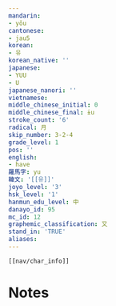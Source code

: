 ```yaml
---
mandarin:
- yǒu
cantonese:
- jau5
korean:
- 유
korean_native: ''
japanese:
- YUU
- U
japanese_nanori: ''
vietnamese:
middle_chinese_initial: 0
middle_chinese_final: ɨu
stroke_count: '6'
radical: 月
skip_number: 3-2-4
grade_level: 1
pos: ''
english:
- have
羅馬字: yu
韓文: '[[유]]'
joyo_level: '3'
hsk_level: '1'
hanmun_edu_level: 中
danayo_id: 95
mc_id: 12
graphemic_classification: 又
stand_in: 'TRUE'
aliases:
---
```

```meta-bind-embed
[[nav/char_info]]
```

# Notes
